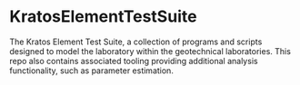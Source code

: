 # KratosElementTestSuite
The Kratos Element Test Suite, a collection of programs and scripts designed to model the laboratory within the geotechnical laboratories.  This repo also contains associated tooling providing additional analysis functionality, such as parameter estimation.
